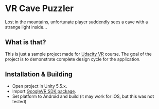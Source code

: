 # VR Cave Puzzler
Lost in the mountains, unfortunate player suddendly sees a cave with a strange light inside...

## What is that?
This is just a sample project made for [Udacity VR](https://www.udacity.com/vr) course.
The goal of the project is to demonstrate complete design cycle for the application.

## Installation & Building
 * Open project in Unity 5.5.x.
 * Import [GoogleVR SDK package](https://developers.google.com/vr/unity/download).
 * Set platform to Android and build (it may work for iOS, but this was not tested)

